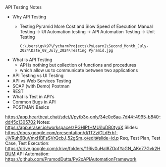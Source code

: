 API Testing Notes

* Why API Testing
  * Testing Pyramid More Cost and Slow Speed of Execution
        Manual Testing -> UI Automation testing -> API Automation Testing -> Unit Testing
    
        C:\Users\gvk97\PycharmProjects\PyLearn2\Second_Month_July-2024\Date_08_July_2024\Testing Pyramid.jpg   
  
* What is API Testing
  * API is nothing but collection of functions and procedures 
  * which allow us to communicate between two applications
* API Testing vs UI Testing
* API vs Web Services Testing
* SOAP (with Demo) Postman
* REST
* What is Test in API's
* Common Bugs in API
* POSTMAN Basics

https://app.heartbeat.chat/sdet/t/pytb3x-only/34e0e6aa-7d44-4995-b840-dd45c1305702
Notes:
    https://app.eraser.io/workspace/zPGHlPfHMUi1uDB0tyqX
Slides:
    https://docs.google.com/presentation/d/1TZziGLdErbf-JlVRuh6BuVmxHBFsSVrQcbJ_52gSm_o/edit#slide=id.p
Req, Test Plan, Test Case, Test Execution:
    https://drive.google.com/drive/folders/116iv0uHaI8ZOpfYaGN_AKe77Gvk2HDUM
API Automation:
https://github.com/PramodDutta/Py2xAPIAutomationFramework